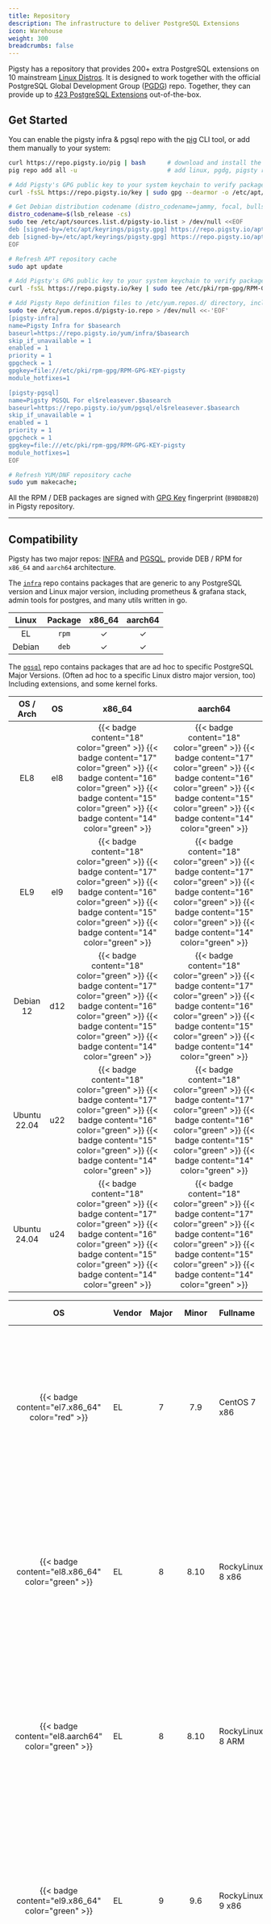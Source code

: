 ```yaml
---
title: Repository
description: The infrastructure to deliver PostgreSQL Extensions
icon: Warehouse
weight: 300
breadcrumbs: false
---
```



Pigsty has a repository that provides 200+ extra PostgreSQL extensions on 10 mainstream [Linux Distros](/intro#linux-compatibility).
It is designed to work together with the official PostgreSQL Global Development Group ([PGDG](https://www.postgresql.org/download/linux/)) repo.
Together, they can provide up to [423 PostgreSQL Extensions](https://ext.pgsty.com/list) out-of-the-box.


## Get Started

You can enable the pigsty infra & pgsql repo with the [pig](/pig/) CLI tool, or add them manually to your system:

```bash tab="pig"
curl https://repo.pigsty.io/pig | bash      # download and install the pig CLI tool
pig repo add all -u                         # add linux, pgdg, pigsty repo and update cache
```
```bash tab="apt"
# Add Pigsty's GPG public key to your system keychain to verify package signatures
curl -fsSL https://repo.pigsty.io/key | sudo gpg --dearmor -o /etc/apt/keyrings/pigsty.gpg

# Get Debian distribution codename (distro_codename=jammy, focal, bullseye, bookworm), and write the corresponding upstream repository address to the APT List file
distro_codename=$(lsb_release -cs)
sudo tee /etc/apt/sources.list.d/pigsty-io.list > /dev/null <<EOF
deb [signed-by=/etc/apt/keyrings/pigsty.gpg] https://repo.pigsty.io/apt/infra generic main
deb [signed-by=/etc/apt/keyrings/pigsty.gpg] https://repo.pigsty.io/apt/pgsql/${distro_codename} ${distro_codename} main
EOF

# Refresh APT repository cache
sudo apt update
```
```bash tab="yum"
# Add Pigsty's GPG public key to your system keychain to verify package signatures
curl -fsSL https://repo.pigsty.io/key | sudo tee /etc/pki/rpm-gpg/RPM-GPG-KEY-pigsty >/dev/null

# Add Pigsty Repo definition files to /etc/yum.repos.d/ directory, including two repositories
sudo tee /etc/yum.repos.d/pigsty-io.repo > /dev/null <<-'EOF'
[pigsty-infra]
name=Pigsty Infra for $basearch
baseurl=https://repo.pigsty.io/yum/infra/$basearch
skip_if_unavailable = 1
enabled = 1
priority = 1
gpgcheck = 1
gpgkey=file:///etc/pki/rpm-gpg/RPM-GPG-KEY-pigsty
module_hotfixes=1

[pigsty-pgsql]
name=Pigsty PGSQL For el$releasever.$basearch
baseurl=https://repo.pigsty.io/yum/pgsql/el$releasever.$basearch
skip_if_unavailable = 1
enabled = 1
priority = 1
gpgcheck = 1
gpgkey=file:///etc/pki/rpm-gpg/RPM-GPG-KEY-pigsty
module_hotfixes=1
EOF

# Refresh YUM/DNF repository cache
sudo yum makecache;
```

All the RPM / DEB packages are signed with [GPG Key](/repo/gpg) fingerprint (`B9BD8B20`) in Pigsty repository.


---------

## Compatibility

Pigsty has two major repos: [INFRA](/repo/infra/) and [PGSQL](/repo/pgsql/),
provide DEB / RPM for `x86_64` and `aarch64` architecture.

The [`infra`](/repo/infra) repo contains packages that are generic to any PostgreSQL version and Linux major version,
including prometheus & grafana stack, admin tools for postgres, and many utils written in go.

| Linux  | Package | x86_64 | aarch64 |
|:------:|:-------:|:------:|:-------:|
|   EL   |  `rpm`  |   ✓    |    ✓    |
| Debian |  `deb`  |   ✓    |    ✓    |

The [`pgsql`](/repo/pgsql) repo contains packages that are ad hoc to specific PostgreSQL Major Versions.
(Often ad hoc to a specific Linux distro major version, too) Including extensions, and some kernel forks.

|  OS / Arch   | OS  |                                                                                                    x86_64                                                                                                    |                                                                                                   aarch64                                                                                                    |
|:------------:|:---:|:------------------------------------------------------------------------------------------------------------------------------------------------------------------------------------------------------------:|:------------------------------------------------------------------------------------------------------------------------------------------------------------------------------------------------------------:|
|     EL8      | el8 | {{< badge content="18" color="green" >}} {{< badge content="17" color="green" >}} {{< badge content="16" color="green" >}} {{< badge content="15" color="green" >}} {{< badge content="14" color="green" >}} | {{< badge content="18" color="green" >}} {{< badge content="17" color="green" >}} {{< badge content="16" color="green" >}} {{< badge content="15" color="green" >}} {{< badge content="14" color="green" >}} |
|     EL9      | el9 | {{< badge content="18" color="green" >}} {{< badge content="17" color="green" >}} {{< badge content="16" color="green" >}} {{< badge content="15" color="green" >}} {{< badge content="14" color="green" >}} | {{< badge content="18" color="green" >}} {{< badge content="17" color="green" >}} {{< badge content="16" color="green" >}} {{< badge content="15" color="green" >}} {{< badge content="14" color="green" >}} |
|  Debian 12   | d12 | {{< badge content="18" color="green" >}} {{< badge content="17" color="green" >}} {{< badge content="16" color="green" >}} {{< badge content="15" color="green" >}} {{< badge content="14" color="green" >}} | {{< badge content="18" color="green" >}} {{< badge content="17" color="green" >}} {{< badge content="16" color="green" >}} {{< badge content="15" color="green" >}} {{< badge content="14" color="green" >}} |
| Ubuntu 22.04 | u22 | {{< badge content="18" color="green" >}} {{< badge content="17" color="green" >}} {{< badge content="16" color="green" >}} {{< badge content="15" color="green" >}} {{< badge content="14" color="green" >}} | {{< badge content="18" color="green" >}} {{< badge content="17" color="green" >}} {{< badge content="16" color="green" >}} {{< badge content="15" color="green" >}} {{< badge content="14" color="green" >}} |
| Ubuntu 24.04 | u24 | {{< badge content="18" color="green" >}} {{< badge content="17" color="green" >}} {{< badge content="16" color="green" >}} {{< badge content="15" color="green" >}} {{< badge content="14" color="green" >}} | {{< badge content="18" color="green" >}} {{< badge content="17" color="green" >}} {{< badge content="16" color="green" >}} {{< badge content="15" color="green" >}} {{< badge content="14" color="green" >}} |


|                         OS                          | Vendor | Major |  Minor  | Fullname          |                                                                                                 PG Major Version                                                                                                  | Comment  |
|:---------------------------------------------------:|:-------|:-----:|:-------:|:------------------|:-----------------------------------------------------------------------------------------------------------------------------------------------------------------------------------------------------------------:|:---------|
|  {{< badge content="el7.x86_64"   color="red" >}}   | EL     |   7   |   7.9   | CentOS 7 x86      |      {{< badge content="18" color="red" >}} {{< badge content="17" color="red" >}} {{< badge content="16" color="red" >}} {{< badge content="15" color="green" >}} {{< badge content="14" color="green" >}}       | EOL      |
| {{< badge content="el8.x86_64"   color="green" >}}  | EL     |   8   |  8.10   | RockyLinux 8 x86  |   {{< badge content="18" color="green" >}} {{< badge content="17" color="green" >}} {{< badge content="16" color="green" >}} {{< badge content="15" color="green" >}} {{< badge content="14" color="green" >}}    | Near EOL |
| {{< badge content="el8.aarch64"  color="green" >}}  | EL     |   8   |  8.10   | RockyLinux 8 ARM  |   {{< badge content="18" color="green" >}} {{< badge content="17" color="green" >}} {{< badge content="16" color="green" >}} {{< badge content="15" color="green" >}} {{< badge content="14" color="green" >}}    | Near EOL |
| {{< badge content="el9.x86_64"   color="green" >}}  | EL     |   9   |   9.6   | RockyLinux 9 x86  |   {{< badge content="18" color="green" >}} {{< badge content="17" color="green" >}} {{< badge content="16" color="green" >}} {{< badge content="15" color="green" >}} {{< badge content="14" color="green" >}}    | OK       |
| {{< badge content="el9.aarch64"  color="green" >}}  | EL     |   9   |   9.6   | RockyLinux 9 ARM  |   {{< badge content="18" color="green" >}} {{< badge content="17" color="green" >}} {{< badge content="16" color="green" >}} {{< badge content="15" color="green" >}} {{< badge content="14" color="green" >}}    | OK       |
| {{< badge content="el10.x86_64"  color="yellow" >}} | EL     |  10   |  10.0   | RockyLinux 10 x86 |   {{< badge content="18" color="green" >}} {{< badge content="17" color="green" >}} {{< badge content="16" color="green" >}} {{< badge content="15" color="green" >}} {{< badge content="14" color="green" >}}    | TBD      |
| {{< badge content="el10.aarch64" color="yellow" >}} | EL     |  10   |  10.0   | RockyLinux 10 ARM |   {{< badge content="18" color="green" >}} {{< badge content="17" color="green" >}} {{< badge content="16" color="green" >}} {{< badge content="15" color="green" >}} {{< badge content="14" color="green" >}}    | TBD      |
|  {{< badge content="d11.x86_64"   color="red" >}}   | Debian |  11   |  11.11  | Debian 11 x86     | {{< badge content="18" color="yellow" >}} {{< badge content="17" color="yellow" >}} {{< badge content="16" color="yellow" >}} {{< badge content="15" color="yellow" >}} {{< badge content="14" color="yellow" >}} | EOL      |
|  {{< badge content="d11.aarch64"  color="red" >}}   | Debian |  11   |  11.11  | Debian 11 ARM     | {{< badge content="18" color="yellow" >}} {{< badge content="17" color="yellow" >}} {{< badge content="16" color="yellow" >}} {{< badge content="15" color="yellow" >}} {{< badge content="14" color="yellow" >}} | EOL      |
| {{< badge content="d12.x86_64"   color="green" >}}  | Debian |  12   |  12.11  | Debian 12 x86     |   {{< badge content="18" color="green" >}} {{< badge content="17" color="green" >}} {{< badge content="16" color="green" >}} {{< badge content="15" color="green" >}} {{< badge content="14" color="green" >}}    | OK       |
| {{< badge content="d12.aarch64"  color="green" >}}  | Debian |  12   |  12.11  | Debian 12 ARM     |   {{< badge content="18" color="green" >}} {{< badge content="17" color="green" >}} {{< badge content="16" color="green" >}} {{< badge content="15" color="green" >}} {{< badge content="14" color="green" >}}    | OK       |
| {{< badge content="d13.x86_64"   color="yellow" >}} | Debian |  13   |  13.1   | Debian 13 x86     |   {{< badge content="18" color="green" >}} {{< badge content="17" color="green" >}} {{< badge content="16" color="green" >}} {{< badge content="15" color="green" >}} {{< badge content="14" color="green" >}}    | TBD      |
| {{< badge content="d13.aarch64"  color="yellow" >}} | Debian |  13   |  13.1   | Debian 13 ARM     |   {{< badge content="18" color="green" >}} {{< badge content="17" color="green" >}} {{< badge content="16" color="green" >}} {{< badge content="15" color="green" >}} {{< badge content="14" color="green" >}}    | TBD      |
|  {{< badge content="u20.x86_64"   color="red" >}}   | Ubuntu |  20   | 20.04.6 | Ubuntu 20.04 x86  | {{< badge content="18" color="yellow" >}} {{< badge content="17" color="yellow" >}} {{< badge content="16" color="yellow" >}} {{< badge content="15" color="yellow" >}} {{< badge content="14" color="yellow" >}} | EOL      |
|  {{< badge content="u20.aarch64"  color="red" >}}   | Ubuntu |  20   | 20.04.6 | Ubuntu 20.04 ARM  | {{< badge content="18" color="yellow" >}} {{< badge content="17" color="yellow" >}} {{< badge content="16" color="yellow" >}} {{< badge content="15" color="yellow" >}} {{< badge content="14" color="yellow" >}} | EOL      |
| {{< badge content="u22.x86_64"   color="green" >}}  | Ubuntu |  22   | 22.04.5 | Ubuntu 22.04 x86  |   {{< badge content="18" color="green" >}} {{< badge content="17" color="green" >}} {{< badge content="16" color="green" >}} {{< badge content="15" color="green" >}} {{< badge content="14" color="green" >}}    | OK       |
| {{< badge content="u22.aarch64"  color="green" >}}  | Ubuntu |  22   | 22.04.5 | Ubuntu 22.04 ARM  |   {{< badge content="18" color="green" >}} {{< badge content="17" color="green" >}} {{< badge content="16" color="green" >}} {{< badge content="15" color="green" >}} {{< badge content="14" color="green" >}}    | OK       |
| {{< badge content="u24.x86_64"   color="green" >}}  | Ubuntu |  24   | 24.04.3 | Ubuntu 24.04 x86  |   {{< badge content="18" color="green" >}} {{< badge content="17" color="green" >}} {{< badge content="16" color="green" >}} {{< badge content="15" color="green" >}} {{< badge content="14" color="green" >}}    | OK       |
| {{< badge content="u24.aarch64"  color="green" >}}  | Ubuntu |  24   | 24.04.3 | Ubuntu 24.04 ARM  |   {{< badge content="18" color="green" >}} {{< badge content="17" color="green" >}} {{< badge content="16" color="green" >}} {{< badge content="15" color="green" >}} {{< badge content="14" color="green" >}}    | OK       |




------

## Source

Building specs of these repos and packages are open-sourced on GitHub:

- https://github.com/pgsty/rpm
- https://github.com/pgsty/deb
- https://github.com/pgsty/infra-pkg
